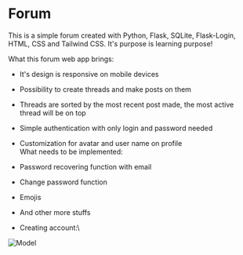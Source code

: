 # Forum
This is a simple forum created with Python, Flask, SQLite, Flask-Login, HTML, CSS and Tailwind CSS. It's purpose is learning purpose!


What this forum web app brings:
- It's design is responsive on mobile devices
- Possibility to create threads and make posts on them
- Threads are sorted by the most recent post made, the most active thread will be on top
- Simple authentication with only login and password needed
- Customization for avatar and user name on profile
\
What needs to be implemented:
- Password recovering function with email
- Change password function
- Emojis
- And other more stuffs

- Creating account:\

![Model](https://i.imgur.com/9BORsvF.png)
